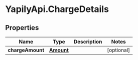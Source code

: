 # YapilyApi.ChargeDetails

## Properties

Name | Type | Description | Notes
------------ | ------------- | ------------- | -------------
**chargeAmount** | [**Amount**](Amount.md) |  | [optional] 


